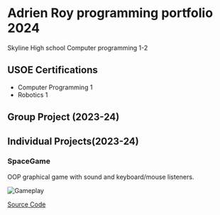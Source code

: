 # Adrien Roy programming portfolio 2024
Skyline High school Computer programming 1-2

## USOE Certifications
 * Computer Programming 1
 * Robotics 1

## Group Project (2023-24)

## Individual Projects(2023-24)

### SpaceGame
OOP graphical game with sound and keyboard/mouse listeners.

![Gameplay]()

[Source Code](![image](https://github.com/Adrienqwerty/programmingportfolio/assets/158332977/5d40462a-2291-49a0-877e-b0fe83747c33)
)
